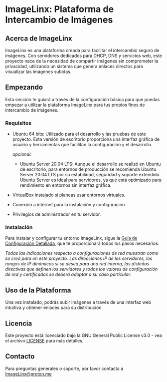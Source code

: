 # ImageLinx: Plataforma de Intercambio de Imágenes

## Acerca de ImageLinx

ImageLinx es una plataforma creada para facilitar el intercambio seguro de imágenes. Con servidores dedicados para DHCP, DNS y servicios web, este proyecto nace de la necesidad de compartir imágenes sin comprometer la privacidad, utilizando un sistema que genera enlaces directos para visualizar las imágenes subidas.

## Empezando

Esta sección te guiará a través de la configuración básica para que puedas empezar a utilizar la plataforma ImageLinx para tus propios fines de intercambio de imágenes.


### Requisitos

- Ubuntu 64 bits: Utilizado para el desarrollo y las pruebas de este proyecto. Esta versión de escritorio proporciona una interfaz gráfica de usuario y herramientas que facilitan la configuración y el desarrollo.
  
  *opcional:*
  - Ubuntu Server 20.04 LTS: Aunque el desarrollo se realizó en Ubuntu de escritorio, para entornos de producción se recomienda Ubuntu Server 20.04 LTS por su estabilidad, seguridad y soporte extendido. Ubuntu Server es ideal para servidores, ya que está optimizado para rendimiento en entornos sin interfaz gráfica.
    
- VirtualBox instalado si planeas usar entornos virtuales.
  
- Conexión a internet para la instalación y configuración.
  
- Privilegios de administrador en tu servidor.

### Instalación

Para instalar y configurar tu entorno ImageLinx, sigue la [Guía de Configuración Detallada](https://github.com/ImageLinx/ImageLinxPhotoSwap/blob/main/Setup_Guide.md), que te proporcionará todos los pasos necesarios.

*Todas las indicaciones respecto a configuraciones de red muestran como se creó para en este proyecto. Las direcciones IP de los servidores, los rangos de IP dinámicas si se desea para una red interna, las distintas directivas que definen los servidores y todos los valores de configuración de red y certificados se deberá adoptar a su caso particular.*

## Uso de la Plataforma

Una vez instalado, podrás subir imágenes a través de una interfaz web intuitiva y obtener enlaces para su distribución.

## Licencia

Este proyecto está licenciado bajo la GNU General Public License v3.0 - vea el archivo [LICENSE](LICENSE) para más detalles.


## Contacto

Para preguntas generales o soporte, por favor contacta a ImageLinx@proton.me




